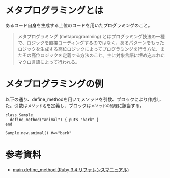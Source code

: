 # メタプログラミングとは
あるコード自身を生成する上位のコードを用いたプログラミングのこと。
> メタプログラミング (metaprogramming) とはプログラミング技法の一種で、ロジックを直接コーディングするのではなく、あるパターンをもったロジックを生成する高位ロジックによってプログラミングを行う方法、またその高位ロジックを定義する方法のこと。主に対象言語に埋め込まれたマクロ言語によって行われる。

# メタプログラミングの例
以下の通り、define_methodを用いてメソッドを引数、ブロックにより作成した。引数は`メソッド名`を定義し、ブロックは`メソッドの処理`に該当する。

```
class Sample 
  define_method("animal") { puts "bark" }
end

Sample.new.animal() #=>"bark"
```

# 参考資料 
- [main.define_method (Ruby 3.4 リファレンスマニュアル)](https://docs.ruby-lang.org/ja/latest/method/main/s/define_method.html)
